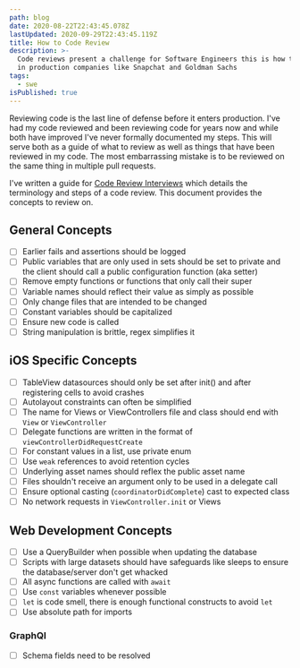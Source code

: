 ```yaml
---
path: blog
date: 2020-08-22T22:43:45.078Z
lastUpdated: 2020-09-29T22:43:45.119Z
title: How to Code Review
description: >-
  Code reviews present a challenge for Software Engineers this is how to do it
  in production companies like Snapchat and Goldman Sachs
tags:
  - swe
isPublished: true
---
```


Reviewing code is the last line of defense before it enters production. I've had my code reviewed and been reviewing code for years now and while both have improved I've never formally documented my steps. This will serve both as a guide of what to review as well as things that have been reviewed in my code. The most embarrassing mistake is to be reviewed on the same thing in multiple pull requests.

I've written a guide for [Code Review Interviews](https://marcusmth.com/how-to-ace-your-code-review-interview/) which details the terminology and steps of a code review. This document provides the concepts to review on.

## General Concepts

- [ ] Earlier fails and assertions should be logged
- [ ] Public variables that are only used in sets should be set to private and the client should call a public configuration function (aka setter)
- [ ] Remove empty functions or functions that only call their super
- [ ] Variable names should reflect their value as simply as possible
- [ ] Only change files that are intended to be changed
- [ ] Constant variables should be capitalized
- [ ] Ensure new code is called
- [ ] String manipulation is brittle, regex simplifies it

## iOS Specific Concepts

- [ ] TableView datasources should only be set after init() and after registering cells to avoid crashes
- [ ] Autolayout constraints can often be simplified
- [ ] The name for Views or ViewControllers file and class should end with `View` or `ViewController`
- [ ] Delegate functions are written in the format of `viewControllerDidRequestCreate`
- [ ] For constant values in a list, use private enum
- [ ] Use `weak` references to avoid retention cycles
- [ ] Underlying asset names should reflex the public asset name
- [ ] Files shouldn't receive an argument only to be used in a delegate call
- [ ] Ensure optional casting (`coordinatorDidComplete`) cast to expected class
- [ ] No network requests in `ViewController.init` or Views

## Web Development Concepts

- [ ] Use a QueryBuilder when possible when updating the database
- [ ] Scripts with large datasets should have safeguards like sleeps to ensure the database/server don't get whacked
- [ ] All async functions are called with `await`
- [ ] Use `const` variables whenever possible
- [ ] `let` is code smell, there is enough functional constructs to avoid `let`
- [ ] Use absolute path for imports

### GraphQl

- [ ] Schema fields need to be resolved
